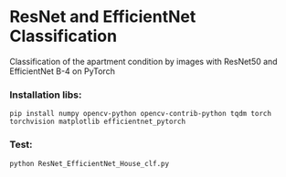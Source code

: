 # ResNet and EfficientNet Classification
Сlassification of the apartment condition by images with ResNet50 and EfficientNet B-4 on PyTorch

### Installation libs:
```
pip install numpy opencv-python opencv-contrib-python tqdm torch torchvision matplotlib efficientnet_pytorch
```

### Test:
```
python ResNet_EfficientNet_House_clf.py
```
